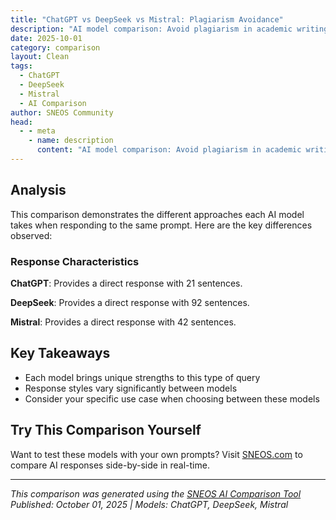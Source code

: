 ```yaml
---
title: "ChatGPT vs DeepSeek vs Mistral: Plagiarism Avoidance"
description: "AI model comparison: Avoid plagiarism in academic writing - proper citation and paraphrasing..."
date: 2025-10-01
category: comparison
layout: Clean
tags:
  - ChatGPT
  - DeepSeek
  - Mistral
  - AI Comparison
author: SNEOS Community
head:
  - - meta
    - name: description
      content: "AI model comparison: Avoid plagiarism in academic writing - proper citation and paraphrasing..."
---
```


<ChatComparison
  title="ChatGPT vs DeepSeek vs Mistral: Plagiarism Avoidance"
  prompt="Avoid plagiarism in academic writing - proper citation and paraphrasing"
  :responses='{
    "ChatGPT": "Avoiding plagiarism in academic writing is essential to maintain integrity and give credit to original authors. Two key strategies are proper citation and effective paraphrasing. Here\u2019s how to apply them:\n\n### 1. Proper Citation\n- **Identify the source:** Whenever you use ideas, quotes, data, or any content from another author, acknowledge the source.\n- **Use the correct citation style:** Follow the required style guide (APA, MLA, Chicago, Harvard, etc.) for in-text citations and reference lists.\n- **Include all necessary details:** Author(s), title, publication year, publisher, page numbers (if applicable), and DOI or URL for online sources.\n- **Quote accurately:** Use quotation marks for direct quotes and provide a citation immediately after.\n\n### 2. Effective Paraphrasing\n- **Understand the original text:** Read the source carefully until you grasp the full meaning.\n- **Rewrite in your own words:** Express the idea using different vocabulary and sentence structure without changing the meaning.\n- **Avoid simply changing a few words:** Merely swapping synonyms or rearranging words is insufficient and may still count as plagiarism.\n- **Cite the source:** Even when paraphrased, the original author deserves credit.\n- **Combine paraphrasing with summarizing:** For longer passages, condense the main points in your own words.\n\n### Additional Tips\n- **Use plagiarism detection tools:** Check your work to ensure originality.\n- **Keep track of sources:** Organize research notes clearly linking ideas to their references.\n- **When in doubt, cite:** It is better to over-cite than under-cite.\n\n### Example\n\nOriginal text:\n\u003E \u201CAcademic integrity is a fundamental value that underpins the trustworthiness of scholarly work\u201D (Smith, 2020, p. 15).\n\nParaphrased example:\nSmith (2020) emphasizes that honesty in academic research is crucial for ensuring the reliability of scholarly outputs.\n\n---\n\nBy consistently applying proper citation and authentic paraphrasing, you can effectively avoid plagiarism in your academic writing.",
    "DeepSeek": "Of course. This is a crucial topic for any student, researcher, or academic. Avoiding plagiarism is not just about following rules; it\u0027s about engaging in the scholarly conversation with integrity.\n\nHere is a comprehensive guide to avoiding plagiarism through proper citation and paraphrasing.\n\n### Understanding Plagiarism\n\n**Plagiarism** is presenting someone else\u0027s work, ideas, or words as your own, without giving them proper credit. It is considered a serious academic offense, with consequences ranging from failing an assignment to expulsion.\n\nPlagiarism can be intentional (copying and pasting) or unintentional (poor paraphrasing or incorrect citation). **Ignorance is not an excuse.** The key is to always err on the side of over-citation.\n\n---\n\n### The Two Pillars of Avoiding Plagiarism\n\nThere are two primary, interconnected skills you must master:\n\n1.  **Proper Paraphrasing**\n2.  **Proper Citation**\n\nYou need **both**. Paraphrasing without citation is plagiarism. Citation without paraphrasing is just a direct quote.\n\n---\n\n### Pillar 1: Mastering the Art of Paraphrasing\n\nParaphrasing is not just swapping a few words with synonyms. It\u0027s **restating the original idea in your own words and sentence structure, while fully retaining the original meaning.**\n\n#### The Wrong Way to Paraphrase (Patchwriting)\n\n*Original Text:*\n\u003E \u0022The Industrial Revolution, which began in Britain in the late 18th century, was a period of major technological and social change, marked by the shift from an agrarian economy to one dominated by industry and machine manufacturing.\u0022\n\n**Bad Paraphrase (Plagiarism):**\n\u003E The Industrial Revolution, which started in Britain in the late 1700s, was a time of significant technological and social transformation, characterized by the change from a farming economy to one ruled by industry and machine production.\n\n*Why it\u0027s bad:* This is just \u0022word-swapping.\u0022 The sentence structure is identical, and many key phrases are copied directly.\n\n#### The Right Way to Paraphrase\n\n**A Step-by-Step Method:**\n\n1.  **Read and Understand:** Read the original passage carefully until you fully grasp its meaning without looking at it.\n2.  **Set the Original Aside:** Close the book or minimize the window. This forces you to use your own brain.\n3.  **Write from Memory:** Explain the concept in your own words, as if you were teaching it to a classmate. Use your own vocabulary and sentence structure.\n4.  **Compare and Check:** Look back at the original. Did you capture the core meaning accurately? Did you accidentally copy any unique phrases? If so, put them in quotation marks or rephrase them.\n5.  **Cite the Source:** Even though it\u0027s in your own words, the idea came from someone else. You must provide a citation.\n\n**Good Paraphrase (with Citation):**\n\u003E The transition from a society based on agriculture to one centered on factory production and new machinery, known as the Industrial Revolution, originated in Great Britain during the 1780s and fundamentally reshaped technology and culture (Author, Year, p. X).\n\n*Why it\u0027s good:* The sentence structure is completely different, the vocabulary is new, and the core idea is accurately represented. **The citation is included.**\n\n---\n\n### Pillar 2: Proper Citation\n\nWhenever you use someone else\u0027s work, you must give them credit. This is done through a citation system.\n\n#### When to Cite:\n\n*   **Direct Quotations:** Any time you use the exact words from a source. These must be enclosed in quotation marks and followed by a citation.\n*   **Paraphrased Ideas:** When you restate an idea, theory, or data from a source.\n*   **Summarized Information:** When you condense a large section of a source into a few sentences.\n*   **Facts and Statistics:** Any specific data, statistics, or facts that are not common knowledge.\n\n#### What is \u0022Common Knowledge\u0022?\nCommon knowledge is information that is widely known and can be found in multiple general sources (e.g., \u0022Water boils at 100 degrees Celsius,\u0022 or \u0022Paris is the capital of France\u0022). You do not need to cite this. When in doubt, cite it.\n\n#### Choosing a Citation Style\nYour institution or professor will mandate a specific style guide. The most common are:\n\n*   **APA (American Psychological Association):** Used in Social Sciences (Psychology, Education, etc.).\n    *   In-text: (Author, Year, p. X)\n    *   Reference list at the end.\n*   **MLA (Modern Language Association):** Used in Humanities (Literature, Arts, etc.).\n    *   In-text: (Author X)\n    *   Works Cited list at the end.\n*   **Chicago/Turabian:** Used in History, Business, and some fine arts. Offers two systems: Notes-Bibliography (using footnotes) and Author-Date.\n\n**You must be consistent and precise with your chosen style.**\n\n---\n\n### Putting It All Together: A Practical Workflow\n\n1.  **Research \u0026 Note-Taking:**\n    *   As you research, clearly distinguish in your notes between direct quotes (use quotation marks and note the page number), your own paraphrases, and your own thoughts/analysis.\n    *   **Record all source information immediately** (Author, Title, Year, Publisher, Page Numbers, URL, etc.). It\u0027s a nightmare to try and find it later.\n\n2.  **Writing \u0026 Integrating Sources:**\n    *   **To use a direct quote:** Use it sparingly, only when the original wording is particularly powerful or unique. Introduce it, place it in \u0022quotation marks,\u0022 and add the citation.\n    *   **To use an idea:** Paraphrase it using the method above and add the citation.\n\n3.  **The \u0022Sandwich\u0022 Method for Integrating Sources:**\n    This is a best-practice structure for introducing any source material.\n    *   **Introduce:** Provide context. Who said it? \u0022According to historian Jane Doe...\u0022\n    *   **Insert:** Provide the quote, paraphrase, or summary.\n    *   **Explain/Analyze:** Explain *why* this source is relevant. What does it prove? How does it connect to your argument? This is your voice and analysis, which is the most important part.\n\n### Summary: A Quick Checklist\n\n*   [ ] **All direct quotes are in quotation marks and cited.**\n*   [ ] **All paraphrases are in my own words AND sentence structure AND cited.**\n*   [ ] **All ideas, data, and facts from sources are cited, even if they are not direct quotes.**\n*   [ ] **My own analysis and original thoughts are clearly distinguished from my sources.**\n*   [ ] **My reference list (Works Cited / Bibliography) is complete and formatted correctly.**\n*   [ ] **When in doubt, I have cited the source.**\n\nBy mastering paraphrasing and citation, you move from being a passive copier of information to an active, ethical, and respected participant in the world of ideas.",
    "Mistral": "Avoiding plagiarism in academic writing is crucial for maintaining academic integrity. Here are some strategies to help you properly cite sources and paraphrase effectively:\n\n### Proper Citation\n\n1. **Understand Citation Styles**:\n   - Familiarize yourself with the citation style required by your institution or publication (e.g., APA, MLA, Chicago, Harvard).\n   - Each style has specific guidelines for formatting in-text citations and reference lists.\n\n2. **In-Text Citations**:\n   - For direct quotes, include the author\u0027s name, year of publication, and page number (if applicable).\n   - For paraphrased information, include the author\u0027s name and year of publication.\n\n3. **Reference List**:\n   - Ensure all sources cited in the text are included in the reference list.\n   - Follow the specific format for each type of source (e.g., books, articles, websites).\n\n### Paraphrasing Effectively\n\n1. **Read and Understand**:\n   - Read the original text thoroughly to understand its meaning.\n   - Identify the main ideas and key points.\n\n2. **Rewrite in Your Own Words**:\n   - Use your own words to express the ideas.\n   - Change the sentence structure and vocabulary while maintaining the original meaning.\n\n3. **Avoid Copying Phrases**:\n   - Do not copy more than a few words in a row from the original text.\n   - Ensure that your paraphrase is significantly different from the original.\n\n4. **Cite the Source**:\n   - Even when paraphrasing, always cite the original source to give credit to the author.\n   - Include the author\u0027s name and year of publication in your in-text citation.\n\n### Examples\n\n#### Original Text:\n\u0022The impact of climate change on global agriculture is significant, with rising temperatures and changing precipitation patterns affecting crop yields and food security.\u0022\n\n#### Paraphrased Text:\n\u0022Climate change has a substantial effect on worldwide agriculture, as increasing temperatures and altered rainfall patterns influence crop production and food availability.\u0022\n\n#### In-Text Citation (APA Style):\n\u0022Climate change has a substantial effect on worldwide agriculture, as increasing temperatures and altered rainfall patterns influence crop production and food availability (Smith, 2022).\u0022\n\n#### Reference List Entry (APA Style):\nSmith, J. (2022). *The Impact of Climate Change on Agriculture*. New York, NY: Academic Press.\n\n### Additional Tips\n\n1. **Use Quotation Marks**:\n   - For direct quotes, use quotation marks and include the author\u0027s name, year, and page number.\n\n2. **Consult Guidelines**:\n   - Refer to your institution\u0027s guidelines or the specific citation style manual for detailed instructions.\n\n3. **Plagiarism Detection Tools**:\n   - Use plagiarism detection tools like Turnitin to check your work for unintentional plagiarism.\n\n4. **Seek Help**:\n   - If you\u0027re unsure about proper citation or paraphrasing, consult your professor, a librarian, or a writing center.\n\nBy following these guidelines, you can ensure that your academic writing is free from plagiarism and adheres to the highest standards of academic integrity."
  }'
  published-date="10:30"
/>

## Analysis

This comparison demonstrates the different approaches each AI model takes when responding to the same prompt. Here are the key differences observed:

### Response Characteristics

**ChatGPT**: Provides a direct response with 21 sentences. 

**DeepSeek**: Provides a direct response with 92 sentences. 

**Mistral**: Provides a direct response with 42 sentences. 

## Key Takeaways

- Each model brings unique strengths to this type of query
- Response styles vary significantly between models
- Consider your specific use case when choosing between these models

## Try This Comparison Yourself

Want to test these models with your own prompts? Visit [SNEOS.com](https://sneos.com) to compare AI responses side-by-side in real-time.

---

*This comparison was generated using the [SNEOS AI Comparison Tool](https://sneos.com)*
*Published: October 01, 2025 | Models: ChatGPT, DeepSeek, Mistral*
